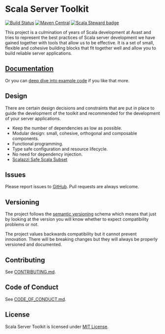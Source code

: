 # Scala Server Toolkit

[![Build Status](https://travis-ci.org/avast/scala-server-toolkit.svg?branch=master)](https://travis-ci.org/avast/scala-server-toolkit)
[![Maven Central](https://img.shields.io/maven-central/v/com.avast/sst-bundle-zio-http4s-blaze_2.12)](https://repo1.maven.org/maven2/com/avast/sst-bundle-zio-http4s-blaze_2.12/)
[![Scala Steward badge](https://img.shields.io/badge/Scala_Steward-helping-brightgreen.svg?style=flat&logo=data:image/png;base64,iVBORw0KGgoAAAANSUhEUgAAAA4AAAAQCAMAAAARSr4IAAAAVFBMVEUAAACHjojlOy5NWlrKzcYRKjGFjIbp293YycuLa3pYY2LSqql4f3pCUFTgSjNodYRmcXUsPD/NTTbjRS+2jomhgnzNc223cGvZS0HaSD0XLjbaSjElhIr+AAAAAXRSTlMAQObYZgAAAHlJREFUCNdNyosOwyAIhWHAQS1Vt7a77/3fcxxdmv0xwmckutAR1nkm4ggbyEcg/wWmlGLDAA3oL50xi6fk5ffZ3E2E3QfZDCcCN2YtbEWZt+Drc6u6rlqv7Uk0LdKqqr5rk2UCRXOk0vmQKGfc94nOJyQjouF9H/wCc9gECEYfONoAAAAASUVORK5CYII=)](https://scala-steward.org)

This project is a culmination of years of Scala development at Avast and tries to represent the best practices of Scala server development 
we have gained together with tools that allow us to be effective. It is a set of small, flexible and cohesive building blocks that fit 
together well and allow you to build reliable server applications.

## [Documentation](./docs/index.md)

Or you can [deep dive into example code](example/src/main/scala/com/avast/sst/example/Main.scala) if you like that more.

## Design

There are certain design decisions and constraints that are put in place to guide the development of the toolkit and recommended for 
the development of your server applications.

* Keep the number of dependencies as low as possible.
* Modular design: small, cohesive, orthogonal and composable components.
* Functional programming.
* Type safe configuration and resource lifecycle.
* No need for dependency injection.
* [Scalazzi Safe Scala Subset](https://slides.yowconference.com/yowwest2014/Morris-ParametricityTypesDocumentationCodeReadability.pdf)

## Issues

Please report issues to [GitHub](https://github.com/avast/scala-server-toolkit/issues). Pull requests are always welcome.

## Versioning

The project follows the [semantic versioning](https://semver.org) schema which means that just by looking at the version you will know 
whether to expect compatibility problems or not.

The project values backwards compatibility but it cannot prevent innovation. There will be breaking changes but they will always be properly
versioned and documented.

## Contributing

See [CONTRIBUTING.md](CONTRIBUTING.md).

## Code of Conduct

See [CODE_OF_CONDUCT.md](CODE_OF_CONDUCT.md).

## License

Scala Server Toolkit is licensed under [MIT License](LICENSE).
